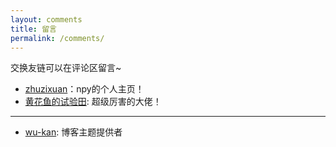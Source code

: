 ```yaml
---
layout: comments
title: 留言
permalink: /comments/
---
```


交换友链可以在评论区留言~

- [zhuzixuan](https://zhuzixuan0809.github.io/)：npy的个人主页！
- [黄花鱼的试验田](https://drakending.github.io/docs/): 超级厉害的大佬！
--- 
- [wu-kan](https://wu-kan.cn/): 博客主题提供者
